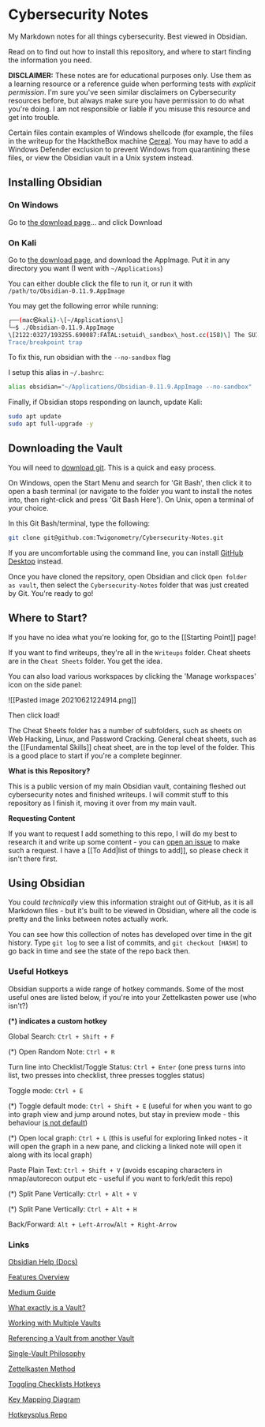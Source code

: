 # Cybersecurity Notes
My Markdown notes for all things cybersecurity. Best viewed in Obsidian.

Read on to find out how to install this repository, and where to start finding the information you need.

**DISCLAIMER:** These notes are for educational purposes only. Use them as a learning resource or a reference guide when performing tests with *explicit permission*. I'm sure you've seen similar disclaimers on Cybersecurity resources before, but always make sure you have permission to do what you're doing. I am not responsible or liable if you misuse this resource and get into trouble.

Certain files contain examples of Windows shellcode (for example, the files in the writeup for the HacktheBox machine [Cereal](https://github.com/Twigonometry/Cybersecurity-Notes/tree/main/Writeups/Hack%20the%20Box/Boxes/Cereal). You may have to add a Windows Defender exclusion to prevent Windows from quarantining these files, or view the Obsidian vault in a Unix system instead.

## Installing Obsidian

### On Windows

Go to [the download page](https://obsidian.md/download)... and click Download

### On Kali

Go to [the download page](https://obsidian.md/download), and download the AppImage. Put it in any directory you want (I went with `~/Applications`)

You can either double click the file to run it, or run it with `/path/to/Obsidian-0.11.9.AppImage`

You may get the following error while running:

```bash
┌──(mac㉿kali)-\[~/Applications\]  
└─$ ./Obsidian-0.11.9.AppImage  
\[2122:0327/193255.690087:FATAL:setuid\_sandbox\_host.cc(158)\] The SUID sandbox helper binary was found, but is not configured correctly. Rather than run without sandboxing I'm aborting now. You need to make sure that /tmp/.mount\_Obsidi1nvAuD/chrome-sandbox is owned by root and has mode 4755.  
Trace/breakpoint trap
```

To fix this, run obsidian with the `--no-sandbox` flag

I setup this alias in `~/.bashrc`:

```bash
alias obsidian="~/Applications/Obsidian-0.11.9.AppImage --no-sandbox"
```

Finally, if Obsidian stops responding on launch, update Kali:

```bash
sudo apt update
sudo apt full-upgrade -y
```

## Downloading the Vault

You will need to [download git](https://git-scm.com/downloads). This is a quick and easy process.

On Windows, open the Start Menu and search for 'Git Bash', then click it to open a bash terminal (or navigate to the folder you want to install the notes into, then right-click and press 'Git Bash Here'). On Unix, open a terminal of your choice.

In this Git Bash/terminal, type the following:

```bash
git clone git@github.com:Twigonometry/Cybersecurity-Notes.git
```

If you are uncomfortable using the command line, you can install [GitHub Desktop](https://desktop.github.com/) instead.

Once you have cloned the repsitory, open Obsidian and click `Open folder as vault`, then select the `Cybersecurity-Notes` folder that was just created by Git. You're ready to go!

## Where to Start?

If you have no idea what you're looking for, go to the [[Starting Point]] page!

If you want to find writeups, they're all in the `Writeups` folder. Cheat sheets are in the `Cheat Sheets` folder. You get the idea.

You can also load various workspaces by clicking the 'Manage workspaces' icon on the side panel:

![[Pasted image 20210621224914.png]]

Then click load!

The Cheat Sheets folder has a number of subfolders, such as sheets on Web Hacking, Linux, and Password Cracking. General cheat sheets, such as the [[Fundamental Skills]] cheat sheet, are in the top level of the folder. This is a good place to start if you're a complete beginner.

**What is this Repository?**

This is a public version of my main Obsidian vault, containing fleshed out cybersecurity notes and finished writeups. I will commit stuff to this repository as I finish it, moving it over from my main vault.

**Requesting Content**

If you want to request I add something to this repo, I will do my best to research it and write up some content - you can [open an issue](https://github.com/Twigonometry/Cybersecurity-Notes/issues) to make such a request. I have a [[To Add|list of things to add]], so please check it isn't there first.

## Using Obsidian

You could *technically* view this information straight out of GitHub, as it is all Markdown files - but it's built to be viewed in Obsidian, where all the code is pretty and the links between notes actually work.

You can see how this collection of notes has developed over time in the git history. Type `git log` to see a list of commits, and `git checkout [HASH]` to go back in time and see the state of the repo back then.

### Useful Hotkeys

Obsidian supports a wide range of hotkey commands. Some of the most useful ones are listed below, if you're into your Zettelkasten power use (who isn't?)

**(\*) indicates a custom hotkey**

Global Search: `Ctrl + Shift + F`

(\*) Open Random Note: `Ctrl + R`

Turn line into Checklist/Toggle Status: `Ctrl + Enter` (one press turns into list, two presses into checklist, three presses toggles status)

Toggle mode: `Ctrl + E`

(\*) Toggle default mode: `Ctrl + Shift + E` (useful for when you want to go into graph view and jump around notes, but stay in preview mode - this behaviour [is not default](https://forum.obsidian.md/t/not-retaining-preview-mode-when-switching-to-graph-view-and-back/3080/2))

(\*) Open local graph: `Ctrl + L` (this is useful for exploring linked notes - it will open the graph in a new pane, and clicking a linked note will open it along with its local graph)

Paste Plain Text: `Ctrl + Shift + V` (avoids escaping characters in nmap/autorecon output etc - useful if you want to fork/edit this repo)

(\*) Split Pane Vertically: `Ctrl + Alt + V`

(\*) Split Pane Vertically: `Ctrl + Alt + H`

Back/Forward: `Alt + Left-Arrow`/`Alt + Right-Arrow`

### Links

[Obsidian Help (Docs)](https://help.obsidian.md/Index)

[Features Overview](https://obsidian.md/features)

[Medium Guide](https://medium.com/swlh/take-better-notes-with-this-free-note-taking-app-that-wants-to-be-your-second-brain-1a97909a677b)

[What exactly is a Vault?](https://forum.obsidian.md/t/what-exactly-is-a-vault/4369/2)

[Working with Multiple Vaults](https://help.obsidian.md/How+to/Working+with+multiple+vaults)

[Referencing a Vault from another Vault](https://www.reddit.com/r/ObsidianMD/comments/hhat70/reference_a_vault_in_another_valut/)

[Single-Vault Philosophy](https://forum.obsidian.md/t/one-vault-vs-multiple-vaults/1445)

[Zettelkasten Method](https://medium.com/@rebeccawilliams9941/the-zettelkasten-method-examples-to-help-you-get-started-8f8a44fa9ae6)

[Toggling Checklists Hotkeys](https://forum.obsidian.md/t/set-hotkeys-for-creating-unordered-lists-ordered-lists-and-task-lists/4332/25)

[Key Mapping Diagram](https://keycombiner.com/collections/obsidian/winlinux/)

[Hotkeysplus Repo](https://github.com/argenos/hotkeysplus-obsidian)
